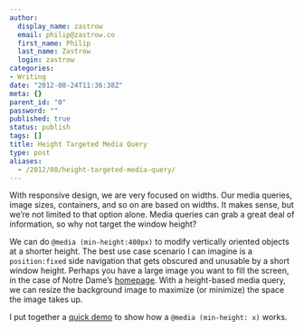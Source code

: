 ```yaml
---
author:
  display_name: zastrow
  email: philip@zastrow.co
  first_name: Philip
  last_name: Zastrow
  login: zastrow
categories:
- Writing
date: "2012-08-24T11:36:38Z"
meta: {}
parent_id: "0"
password: ""
published: true
status: publish
tags: []
title: Height Targeted Media Query
type: post
aliases:
  - /2012/08/height-targeted-media-query/
---
```

<p>With responsive design, we are very focused on widths. Our media queries, image sizes, containers, and so on are based on widths. It makes sense, but we’re not limited to that option alone. Media queries can grab a great deal of information, so why not target the window height?</p>
<p>We can do <code class="highlighter-rouge">@media (min-height:400px)</code> to modify vertically oriented objects at a shorter height. The best use case scenario I can imagine is a <code class="highlighter-rouge">position:fixed</code> side navigation that gets obscured and unusable by a short window height. Perhaps you have a large image you want to fill the screen, in the case of Notre Dame’s <a href="http://www.nd.edu">homepage</a>. With a height-based media query, we can resize the background image to maximize (or minimize) the space the image takes up.</p>
<p>I put together a <a href="/demo/2012/08/media-min-height">quick demo</a> to show how a <code class="highlighter-rouge">@media (min-height: x)</code> works.</p>
